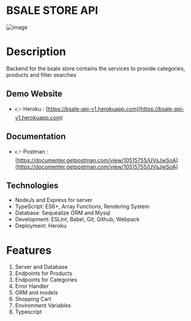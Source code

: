 # BSALE STORE API
![image](https://user-images.githubusercontent.com/61263958/158119923-df91f25c-43f6-4c55-aeb0-0596e2d7f258.png)

# Description
Backend for the bsale store contains the services to provide categories, products and filter searches

## Demo Website
- 👉 Heroku : [https://bsale-api-v1.herokuapp.com](https://bsale-api-v1.herokuapp.com)

## Documentation
- 👉 Postman : [https://documenter.getpostman.com/view/10515755/UVsJwSoA](https://documenter.getpostman.com/view/10515755/UVsJwSoA)

## Technologies

- NodeJs and Express for server
- TypeScript: ES6+, Array Functions, Rendering System
- Database: Sequealize ORM and Mysql
- Development: ESLint, Babel, Git, Github, Webpack
- Deployment: Heroku

# Features

1. Server and Database
2. Endpoints for Products
3. Endpoints for Categories
4. Error Handler
5. ORM and models
6. Shopping Cart
7. Environment Variables
8. Typescript

